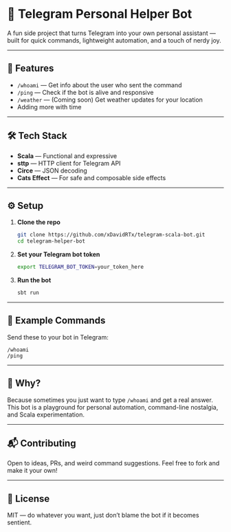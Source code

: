 # 🤖 Telegram Personal Helper Bot

A fun side project that turns Telegram into your own personal assistant — built for quick commands, lightweight automation, and a touch of nerdy joy.

---

## 🚀 Features

- `/whoami` — Get info about the user who sent the command  
- `/ping` — Check if the bot is alive and responsive  
- `/weather` — (Coming soon) Get weather updates for your location  
- Adding more with time
---

## 🛠️ Tech Stack

- **Scala** — Functional and expressive  
- **sttp** — HTTP client for Telegram API  
- **Circe** — JSON decoding  
- **Cats Effect** — For safe and composable side effects  

---

## ⚙️ Setup

1. **Clone the repo**
   ```bash
   git clone https://github.com/xDavidRTx/telegram-scala-bot.git
   cd telegram-helper-bot
   ```

2. **Set your Telegram bot token**

   ```bash
   export TELEGRAM_BOT_TOKEN=your_token_here
   ```

3. **Run the bot**

   ```bash
   sbt run
   ```

---

## 🧪 Example Commands

Send these to your bot in Telegram:

```
/whoami
/ping
```

---

## 🧠 Why?

Because sometimes you just want to type `/whoami` and get a real answer. This bot is a playground for personal automation, command-line nostalgia, and Scala experimentation.

---

## 📬 Contributing

Open to ideas, PRs, and weird command suggestions. Feel free to fork and make it your own!

---

## 📄 License

MIT — do whatever you want, just don’t blame the bot if it becomes sentient.
```

